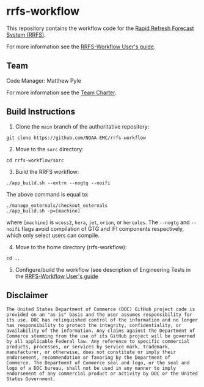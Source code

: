 # rrfs-workflow

This repository contains the workflow code for the [Rapid Refresh
Forecast System
(RRFS)](https://gsl.noaa.gov/focus-areas/unified_forecast_system/rrfs).

For more information see the [RRFS-Workflow User's
guide](https://chanhoo-rrfs-workflow.readthedocs.io/en/latest/index.html).

## Team

Code Manager: Matthew Pyle

For more information see the [Team
Charter](https://docs.google.com/document/d/1uLbPx-pOWp7eECz_7VHRt_tQyD8PLFdrwo8dr4oMgjo/edit?usp=sharing).

## Build Instructions

1. Clone the `main` branch of the authoritative repository:
```
git clone https://github.com/NOAA-EMC/rrfs-workflow
```

2. Move to the `sorc` directory:
```
cd rrfs-workflow/sorc
```

3. Build the RRFS workflow:
```
./app_build.sh --extrn --nogtg --noifi
```
The above command is equal to:
```
./manage_externals/checkout_externals
./app_build.sh -p=[machine]
```
where `[machine]` is `wcoss2`, `hera`, `jet`, `orion`, or `hercules`.  The `--nogtg` and `--noifi` flags avoid compilation of GTG and IFI components respectively, which only select users can compile.

4. Move to the home directory (rrfs-workflow):
```
cd ..
```

5. Configure/build the workflow (see description of Engineering Tests in the [RRFS-Workflow User's
guide](https://chanhoo-rrfs-workflow.readthedocs.io/en/latest/index.html)
## Disclaimer

```
The United States Department of Commerce (DOC) GitHub project code is
provided on an "as is" basis and the user assumes responsibility for
its use. DOC has relinquished control of the information and no longer
has responsibility to protect the integrity, confidentiality, or
availability of the information. Any claims against the Department of
Commerce stemming from the use of its GitHub project will be governed
by all applicable Federal law. Any reference to specific commercial
products, processes, or services by service mark, trademark,
manufacturer, or otherwise, does not constitute or imply their
endorsement, recommendation or favoring by the Department of
Commerce. The Department of Commerce seal and logo, or the seal and
logo of a DOC bureau, shall not be used in any manner to imply
endorsement of any commercial product or activity by DOC or the United
States Government.

